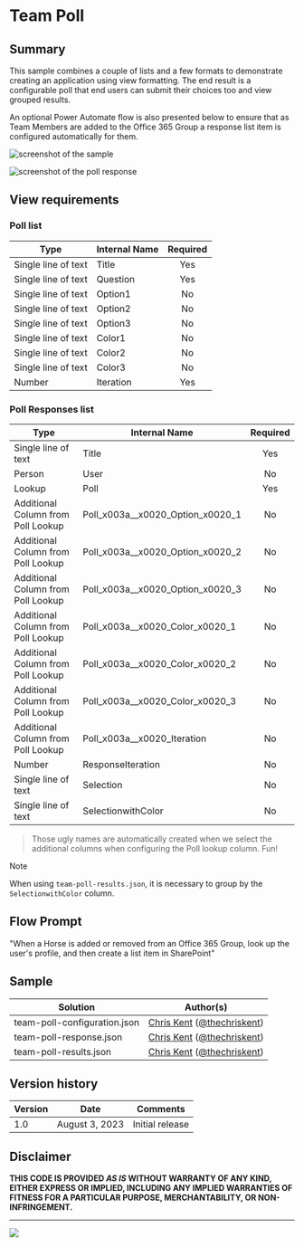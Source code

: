 # Team Poll

## Summary
This sample combines a couple of lists and a few formats to demonstrate creating an application using view formatting. The end result is a configurable poll that end users can submit their choices too and view grouped results.

An optional Power Automate flow is also presented below to ensure that as Team Members are added to the Office 365 Group a response list item is configured automatically for them.

![screenshot of the sample](./assets/screenshot.png)

![screenshot of the poll response](./assets/screenshotPollResponse.png)

## View requirements

### Poll list

|Type|Internal Name|Required|
|---|---|:---:|
|Single line of text|Title|Yes|
|Single line of text|Question|Yes|
|Single line of text|Option1|No
|Single line of text|Option2|No
|Single line of text|Option3|No
|Single line of text|Color1|No
|Single line of text|Color2|No
|Single line of text|Color3|No
|Number|Iteration|Yes

### Poll Responses list

|Type|Internal Name|Required|
|---|---|:---:|
|Single line of text|Title|Yes|
|Person|User|No|
|Lookup|Poll|Yes|
|Additional Column from Poll Lookup|Poll_x003a__x0020_Option_x0020_1|No|
|Additional Column from Poll Lookup|Poll_x003a__x0020_Option_x0020_2|No|
|Additional Column from Poll Lookup|Poll_x003a__x0020_Option_x0020_3|No|
|Additional Column from Poll Lookup|Poll_x003a__x0020_Color_x0020_1|No|
|Additional Column from Poll Lookup|Poll_x003a__x0020_Color_x0020_2|No|
|Additional Column from Poll Lookup|Poll_x003a__x0020_Color_x0020_3|No|
|Additional Column from Poll Lookup|Poll_x003a__x0020_Iteration|No|
|Number|ResponseIteration|No|
|Single line of text|Selection|No|
|Single line of text|SelectionwithColor|No|

> Those ugly names are automatically created when we select the additional columns when configuring the Poll lookup column. Fun!

> [!NOTE]  
> When using `team-poll-results.json`, it is necessary to group by the `SelectionwithColor` column.

## Flow Prompt

"When a Horse is added or removed from an Office 365 Group, look up the user's profile, and then create a list item in SharePoint"

## Sample

Solution|Author(s)
--------|---------
team-poll-configuration.json | [Chris Kent](https://github.com/thechriskent) ([@thechriskent](https://twitter.com/thechriskent))
team-poll-response.json | [Chris Kent](https://github.com/thechriskent) ([@thechriskent](https://twitter.com/thechriskent))
team-poll-results.json | [Chris Kent](https://github.com/thechriskent) ([@thechriskent](https://twitter.com/thechriskent))

## Version history

Version|Date|Comments
-------|----|--------
1.0|August 3, 2023|Initial release

## Disclaimer
**THIS CODE IS PROVIDED *AS IS* WITHOUT WARRANTY OF ANY KIND, EITHER EXPRESS OR IMPLIED, INCLUDING ANY IMPLIED WARRANTIES OF FITNESS FOR A PARTICULAR PURPOSE, MERCHANTABILITY, OR NON-INFRINGEMENT.**

---

<img src="https://pnptelemetry.azurewebsites.net/list-formatting/view-samples/team-poll" />